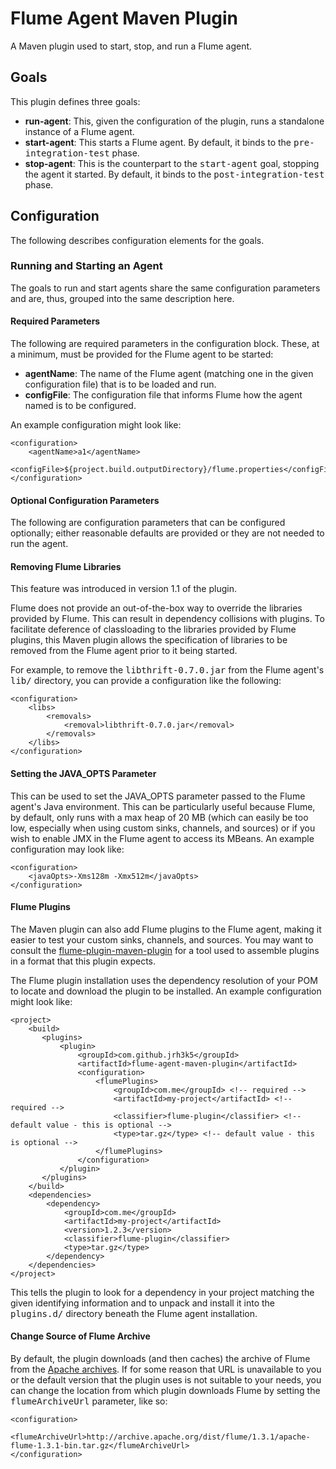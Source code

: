 # Flume Agent Maven Plugin

A Maven plugin used to start, stop, and run a Flume agent.

## Goals

This plugin defines three goals:

* **run-agent**: This, given the configuration of the plugin, runs a standalone instance of a Flume agent.
* **start-agent**: This starts a Flume agent. By default, it binds to the <tt>pre-integration-test</tt> phase.
* **stop-agent**: This is the counterpart to the <tt>start-agent</tt> goal, stopping the agent it started. By default, it binds to the <tt>post-integration-test</tt> phase.

## Configuration

The following describes configuration elements for the goals.

### Running and Starting an Agent

The goals to run and start agents share the same configuration parameters and are, thus, grouped into the same description here.

#### Required Parameters

The following are required parameters in the configuration block. These, at a minimum, must be provided for the Flume agent to be started:

* **agentName**: The name of the Flume agent (matching one in the given configuration file) that is to be loaded and run.
* **configFile**: The configuration file that informs Flume how the agent named is to be configured.

An example configuration might look like:

    <configuration>
        <agentName>a1</agentName>
        <configFile>${project.build.outputDirectory}/flume.properties</configFile>
    </configuration>

#### Optional Configuration Parameters

The following are configuration parameters that can be configured optionally; either reasonable defaults are provided or they are not needed to run the agent.

#### Removing Flume Libraries

This feature was introduced in version 1.1 of the plugin.

Flume does not provide an out-of-the-box way to override the libraries provided by Flume. This can result in dependency collisions with plugins. To facilitate deference of classloading to the libraries provided by Flume plugins, this Maven plugin allows the specification of libraries to be removed from the Flume agent prior to it being started.

For example, to remove the <tt>libthrift-0.7.0.jar</tt> from the Flume agent's <tt>lib/</tt> directory, you can provide a configuration like the following:

    <configuration>
        <libs>
            <removals>
                <removal>libthrift-0.7.0.jar</removal>
            </removals>
        </libs>
    </configuration>

#### Setting the JAVA_OPTS Parameter

This can be used to set the JAVA_OPTS parameter passed to the Flume agent's Java environment. This can be particularly useful because Flume, by default, only runs with a max heap of 20 MB (which can easily be too low, especially when using custom sinks, channels, and sources) or if you wish to enable JMX in the Flume agent to access its MBeans. An example configuration may look like:

    <configuration>
        <javaOpts>-Xms128m -Xmx512m</javaOpts>
    </configuration>

#### Flume Plugins

The Maven plugin can also add Flume plugins to the Flume agent, making it easier to test your custom sinks, channels, and sources. You may want to consult the [flume-plugin-maven-plugin](https://github.com/jrh3k5/flume-plugin-maven-plugin) for a tool used to assemble plugins in a format that this plugin expects.

The Flume plugin installation uses the dependency resolution of your POM to locate and download the plugin to be installed. An example configuration might look like:

    <project>
        <build>
           <plugins>
               <plugin>
                   <groupId>com.github.jrh3k5</groupId>
                   <artifactId>flume-agent-maven-plugin</artifactId>
                   <configuration>
                       <flumePlugins>
                           <groupId>com.me</groupId> <!-- required -->
                           <artifactId>my-project</artifactId> <!-- required -->
                           <classifier>flume-plugin</classifier> <!-- default value - this is optional -->
                           <type>tar.gz</type> <!-- default value - this is optional -->
                       </flumePlugins>
                   </configuration>
               </plugin>
           </plugins>
        </build>
        <dependencies>
            <dependency>
                <groupId>com.me</groupId>
                <artifactId>my-project</artifactId>
                <version>1.2.3</version>
                <classifier>flume-plugin</classifier>
                <type>tar.gz</type>
            </dependency>
        </dependencies>
    </project>

This tells the plugin to look for a dependency in your project matching the given identifying information and to unpack and install it into the <tt>plugins.d/</tt> directory beneath the Flume agent installation.

#### Change Source of Flume Archive

By default, the plugin downloads (and then caches) the archive of Flume from the [Apache archives](http://archive.apache.org/dist/flume/). If for some reason that URL is unavailable to you or the default version that the plugin uses is not suitable to your needs, you can change the location from which plugin downloads Flume by setting the <tt>flumeArchiveUrl</tt> parameter, like so:

    <configuration>
        <flumeArchiveUrl>http://archive.apache.org/dist/flume/1.3.1/apache-flume-1.3.1-bin.tar.gz</flumeArchiveUrl>
    </configuration>

